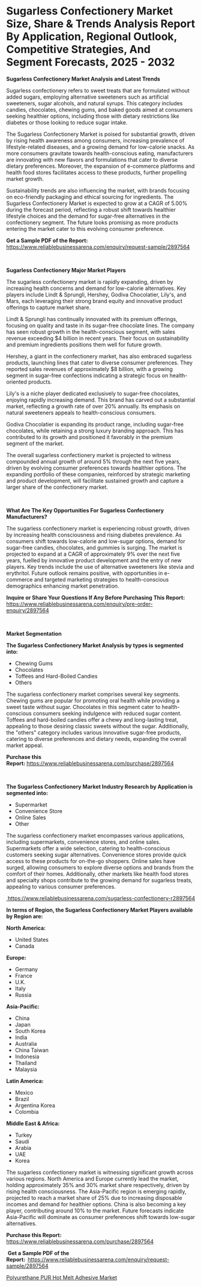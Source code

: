 <p><h1>Sugarless Confectionery Market Size, Share & Trends Analysis Report By Application, Regional Outlook, Competitive Strategies, And Segment Forecasts, 2025 - 2032</h1></p><p><strong>Sugarless Confectionery Market Analysis and Latest Trends</strong></p>
<p><p>Sugarless confectionery refers to sweet treats that are formulated without added sugars, employing alternative sweeteners such as artificial sweeteners, sugar alcohols, and natural syrups. This category includes candies, chocolates, chewing gums, and baked goods aimed at consumers seeking healthier options, including those with dietary restrictions like diabetes or those looking to reduce sugar intake.</p><p>The Sugarless Confectionery Market is poised for substantial growth, driven by rising health awareness among consumers, increasing prevalence of lifestyle-related diseases, and a growing demand for low-calorie snacks. As more consumers gravitate towards health-conscious eating, manufacturers are innovating with new flavors and formulations that cater to diverse dietary preferences. Moreover, the expansion of e-commerce platforms and health food stores facilitates access to these products, further propelling market growth.</p><p>Sustainability trends are also influencing the market, with brands focusing on eco-friendly packaging and ethical sourcing for ingredients. The Sugarless Confectionery Market is expected to grow at a CAGR of 5.00% during the forecast period, reflecting a robust shift towards healthier lifestyle choices and the demand for sugar-free alternatives in the confectionery segment. The future looks promising as more products entering the market cater to this evolving consumer preference.</p></p>
<p><strong>Get a Sample PDF of the Report:&nbsp;</strong> <a href="https://www.reliablebusinessarena.com/enquiry/request-sample/2897564?utm_campaign=3262&utm_medium=2&utm_source=Github&utm_content=ia&utm_term=15032025&utm_id=sugarless-confectionery">https://www.reliablebusinessarena.com/enquiry/request-sample/2897564</a></p>
<p>&nbsp;</p>
<p><strong>Sugarless Confectionery Major Market Players</strong></p>
<p><p>The sugarless confectionery market is rapidly expanding, driven by increasing health concerns and demand for low-calorie alternatives. Key players include Lindt & Sprungli, Hershey, Godiva Chocolatier, Lily's, and Mars, each leveraging their strong brand equity and innovative product offerings to capture market share.</p><p>Lindt & Sprungli has continually innovated with its premium offerings, focusing on quality and taste in its sugar-free chocolate lines. The company has seen robust growth in the health-conscious segment, with sales revenue exceeding $4 billion in recent years. Their focus on sustainability and premium ingredients positions them well for future growth.</p><p>Hershey, a giant in the confectionery market, has also embraced sugarless products, launching lines that cater to diverse consumer preferences. They reported sales revenues of approximately $8 billion, with a growing segment in sugar-free confections indicating a strategic focus on health-oriented products.</p><p>Lily's is a niche player dedicated exclusively to sugar-free chocolates, enjoying rapidly increasing demand. This brand has carved out a substantial market, reflecting a growth rate of over 20% annually. Its emphasis on natural sweeteners appeals to health-conscious consumers.</p><p>Godiva Chocolatier is expanding its product range, including sugar-free chocolates, while retaining a strong luxury branding approach. This has contributed to its growth and positioned it favorably in the premium segment of the market.</p><p>The overall sugarless confectionery market is projected to witness compounded annual growth of around 5% through the next five years, driven by evolving consumer preferences towards healthier options. The expanding portfolio of these companies, reinforced by strategic marketing and product development, will facilitate sustained growth and capture a larger share of the confectionery market.</p></p>
<p>&nbsp;</p>
<p><strong>What Are The Key Opportunities For Sugarless Confectionery Manufacturers?</strong></p>
<p><p>The sugarless confectionery market is experiencing robust growth, driven by increasing health consciousness and rising diabetes prevalence. As consumers shift towards low-calorie and low-sugar options, demand for sugar-free candies, chocolates, and gummies is surging. The market is projected to expand at a CAGR of approximately 9% over the next five years, fuelled by innovative product development and the entry of new players. Key trends include the use of alternative sweeteners like stevia and erythritol. Future outlook remains positive, with opportunities in e-commerce and targeted marketing strategies to health-conscious demographics enhancing market penetration.</p></p>
<p><strong>Inquire or Share Your Questions If Any Before Purchasing This Report:</strong> <a href="https://www.reliablebusinessarena.com/enquiry/pre-order-enquiry/2897564?utm_campaign=3262&utm_medium=2&utm_source=Github&utm_content=ia&utm_term=15032025&utm_id=sugarless-confectionery">https://www.reliablebusinessarena.com/enquiry/pre-order-enquiry/2897564</a></p>
<p>&nbsp;</p>
<p><strong>Market Segmentation</strong></p>
<p><strong>The Sugarless Confectionery Market Analysis by types is segmented into:</strong></p>
<p><ul><li>Chewing Gums</li><li>Chocolates</li><li>Toffees and Hard-Boiled Candies</li><li>Others</li></ul></p>
<p><p>The sugarless confectionery market comprises several key segments. Chewing gums are popular for promoting oral health while providing a sweet taste without sugar. Chocolates in this segment cater to health-conscious consumers seeking indulgence with reduced sugar content. Toffees and hard-boiled candies offer a chewy and long-lasting treat, appealing to those desiring classic sweets without the sugar. Additionally, the "others" category includes various innovative sugar-free products, catering to diverse preferences and dietary needs, expanding the overall market appeal.</p></p>
<p><strong>Purchase this Report:&nbsp;</strong><a href="https://www.reliablebusinessarena.com/purchase/2897564?utm_campaign=3262&utm_medium=2&utm_source=Github&utm_content=ia&utm_term=15032025&utm_id=sugarless-confectionery">https://www.reliablebusinessarena.com/purchase/2897564</a></p>
<p>&nbsp;</p>
<p><strong>The Sugarless Confectionery Market Industry Research by Application is segmented into:</strong></p>
<p><ul><li>Supermarket</li><li>Convenience Store</li><li>Online Sales</li><li>Other</li></ul></p>
<p><p>The sugarless confectionery market encompasses various applications, including supermarkets, convenience stores, and online sales. Supermarkets offer a wide selection, catering to health-conscious customers seeking sugar alternatives. Convenience stores provide quick access to these products for on-the-go shoppers. Online sales have surged, allowing consumers to explore diverse options and brands from the comfort of their homes. Additionally, other markets like health food stores and specialty shops contribute to the growing demand for sugarless treats, appealing to various consumer preferences.</p></p>
<p><a href="https://www.reliablebusinessarena.com/sugarless-confectionery-r2897564?utm_campaign=3262&utm_medium=2&utm_source=Github&utm_content=ia&utm_term=15032025&utm_id=sugarless-confectionery">&nbsp;https://www.reliablebusinessarena.com/sugarless-confectionery-r2897564</a></p>
<p><strong>In terms of Region, the Sugarless Confectionery Market Players available by Region are:</strong></p>
<p>
    <p> <strong> North America: </strong>
        <ul>
            <li>United States</li>
            <li>Canada</li>
        </ul>
        </p> 
    <p> <strong> Europe: </strong>
        <ul>
            <li>Germany</li>
            <li>France</li>
            <li>U.K.</li>
            <li>Italy</li>
            <li>Russia</li>
        </ul>
        </p> 
    <p> <strong> Asia-Pacific: </strong>
        <ul>
            <li>China</li>
            <li>Japan</li>
            <li>South Korea</li>
            <li>India</li>
            <li>Australia</li>
            <li>China Taiwan</li>
            <li>Indonesia</li>
            <li>Thailand</li>
            <li>Malaysia</li>
        </ul>
        </p> 
    <p> <strong> Latin America: </strong>
        <ul>
            <li>Mexico</li>
            <li>Brazil</li>
            <li>Argentina Korea</li>
            <li>Colombia</li>
        </ul>
        </p> 
    <p> <strong> Middle East & Africa: </strong>
        <ul>
            <li>Turkey</li>
            <li>Saudi</li>
            <li>Arabia</li>
            <li>UAE</li>
            <li>Korea</li>
        </ul>
    </p>
    </p>
<p><p>The sugarless confectionery market is witnessing significant growth across various regions. North America and Europe currently lead the market, holding approximately 35% and 30% market share respectively, driven by rising health consciousness. The Asia-Pacific region is emerging rapidly, projected to reach a market share of 25% due to increasing disposable incomes and demand for healthier options. China is also becoming a key player, contributing around 10% to the market. Future forecasts indicate Asia-Pacific will dominate as consumer preferences shift towards low-sugar alternatives.</p></p>
<p><strong>Purchase this Report: </strong><a href="https://www.reliablebusinessarena.com/purchase/2897564?utm_campaign=3262&utm_medium=2&utm_source=Github&utm_content=ia&utm_term=15032025&utm_id=sugarless-confectionery">https://www.reliablebusinessarena.com/purchase/2897564</a></p>
<p>&nbsp;<strong>Get a Sample PDF of the Report:&nbsp;&nbsp;</strong><a href="https://www.reliablebusinessarena.com/enquiry/request-sample/2897564?utm_campaign=3262&utm_medium=2&utm_source=Github&utm_content=ia&utm_term=15032025&utm_id=sugarless-confectionery">https://www.reliablebusinessarena.com/enquiry/request-sample/2897564</a></p>
<p><strong></strong></p>
<p><p><a href="https://github.com/darenph8er/Market-Research-Report-List-1/blob/main/polyurethane-pur-hot-melt-adhesive-market.md?utm_campaign=3262&utm_medium=2&utm_source=Github&utm_content=ia&utm_term=15032025&utm_id=sugarless-confectionery">Polyurethane PUR Hot Melt Adhesive Market</a></p></p>